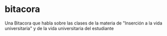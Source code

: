 # bitacora
Una Bitacora que habla sobre las clases de la materia de "Inserción a la vida universitaria" y de la vida universitaria del estudiante
